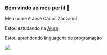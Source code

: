 ### Bem vindo ao meu perfil 🔧

Meu nome é José Carlos Zanzarini

Estou estudando na [Alura](www.alura.com.br)

Estou aprendendo linguagens de programação

![](https://media.tenor.com/tlslhwLM_SEAAAAC/cyber-digital.gif)
